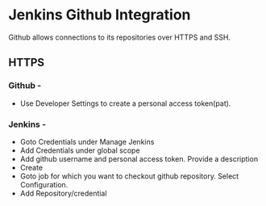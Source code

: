 # Jenkins Github Integration

Github allows connections to its repositories over HTTPS and SSH.

## HTTPS

### Github - 
- Use Developer Settings to create a personal access token(pat).


### Jenkins - 
- Goto Credentials under Manage Jenkins
- Add Credentials under global scope
- Add github username and personal access token. Provide a description
- Create
- Goto job for which you want to checkout github repository. Select Configuration.
- Add Repository/credential 


